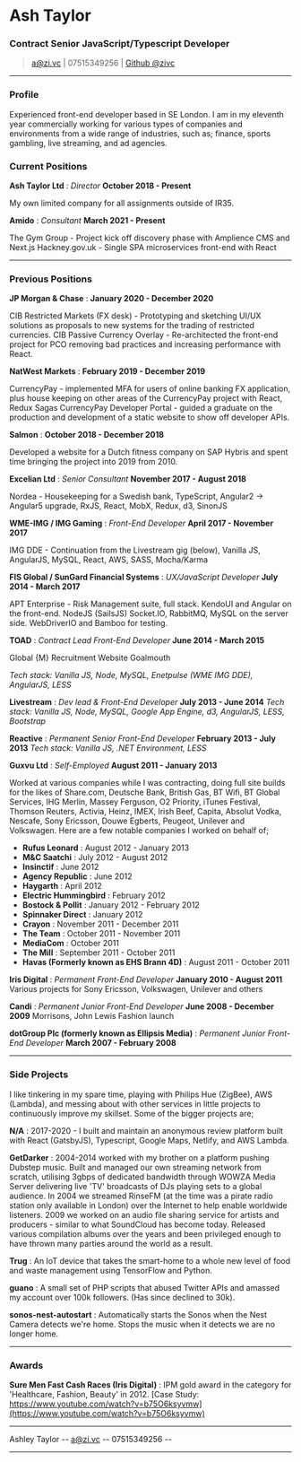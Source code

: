 # Ash Taylor
### Contract Senior JavaScript/Typescript Developer

> [a@zi.vc](mailto:a@zi.vc) | 07515349256 | [Github @zivc](http://github.com/zivc)

------


### Profile

Experienced front-end developer based in SE London. I am in my eleventh year commercially working for various types of companies and environments from a wide range of industries, such as; finance, sports gambling, live streaming, and ad agencies.


### Current Positions

__Ash Taylor Ltd__ : *Director* __October 2018 - Present__

My own limited company for all assignments outside of IR35.



__Amido__ : *Consultant* __March 2021 - Present__

The Gym Group - Project kick off discovery phase with Amplience CMS and Next.js
Hackney.gov.uk - Single SPA microservices front-end with React


-----

### Previous Positions


__JP Morgan & Chase__ : __January 2020 - December 2020__

CIB Restricted Markets (FX desk) - Prototyping and sketching UI/UX solutions as proposals to new systems for the trading of restricted currencies.
CIB Passive Currency Overlay - Re-architected the front-end project for PCO removing bad practices and increasing performance with React.


__NatWest Markets__ : __February 2019 - December 2019__

CurrencyPay - implemented MFA for users of online banking FX application, plus house keeping on other areas of the CurrencyPay project with React, Redux Sagas
CurrencyPay Developer Portal - guided a graduate on the production and development of a static website to show off developer APIs.


__Salmon__ : __October 2018 - December 2018__

Developed a website for a Dutch fitness company on SAP Hybris and spent time bringing the project into 2019 from 2010.


__Excelian Ltd__ : *Senior Consultant* __November 2017 - August 2018__

Nordea - Housekeeping for a Swedish bank, TypeScript, Angular2 -> Angular5 upgrade, RxJS, React, MobX, Redux, d3, SinonJS


__WME-IMG / IMG Gaming__ : *Front-End Developer* __April 2017 - November 2017__

IMG DDE - Continuation from the Livestream gig (below), Vanilla JS, AngularJS, MySQL, React, AWS, SASS, Mocha/Karma


__FIS Global / SunGard Financial Systems__ : *UX/JavaScript Developer* __July 2014 - March 2017__

APT Enterprise - Risk Management suite, full stack. KendoUI and Angular on the front-end. NodeJS (SailsJS) Socket.IO, RabbitMQ, MySQL on the server side. WebDriverIO and Bamboo for testing.

__TOAD__ : *Contract Lead Front-End Developer* __June 2014 - March 2015__

Global {M} Recruitment Website
Goalmouth

*Tech stack: Vanilla JS, Node, MySQL, Enetpulse (WME IMG DDE), AngularJS, LESS*


__Livestream__ : *Dev lead & Front-End Developer* __July 2013 - June 2014__
*Tech stack: Vanilla JS, Node, MySQL, Google App Engine, d3, AngularJS, LESS, Bootstrap*


__Reactive__ : *Permanent Senior Front-End Developer* __February 2013 - July 2013__
*Tech stack: Vanilla JS, .NET Environment, LESS*


__Guxvu Ltd__ : *Self-Employed* __August 2011 - January 2013__

Worked at various companies while I was contracting, doing full site builds for the likes of Share.com, Deutsche Bank, British Gas, BT Wifi, BT Global Services, IHG Merlin, Massey Ferguson, O2 Priority, iTunes Festival, Thomson Reuters, Activia, Heinz, IMEX, Irish Beef, Capita, Absolut Vodka, Nescafe, Sony Ericsson, Douwe Egberts, Peugeot, Unilever and Volkswagen. Here are a few notable companies I worked on behalf of;

* __Rufus Leonard__ : August 2012 - January 2013
* __M&C Saatchi__ : July 2012 - August 2012
* __Insinctif__ : June 2012
* __Agency Republic__ : June 2012
* __Haygarth__ : April 2012
* __Electric Hummingbird__ : February 2012
* __Bostock & Pollit__ : January 2012 - February 2012
* __Spinnaker Direct__ : January 2012
* __Crayon__ : November 2011 - December 2011
* __The Team__ : October 2011 - November 2011
* __MediaCom__ : October 2011
* __The Mill__ : September 2011 - October 2011
* __Havas (Formerly known as EHS Brann 4D)__ : August 2011 - October 2011


__Iris Digital__ : *Permanent Front-End Developer* __January 2010 - August 2011__
Various projects for Sony Ericsson, Volkswagen, Unilever and others


__Candi__ : *Permanent Junior Front-End Developer* __June 2008 - December 2009__
Morrisons, John Lewis Fashion launch


__dotGroup Plc (formerly known as Ellipsis Media)__ : *Permanent Junior Front-End Developer* __March 2007 - February 2008__


------

### Side Projects

I like tinkering in my spare time, playing with Philips Hue (ZigBee), AWS (Lambda), and messing about with other services in little projects to continuously improve my skillset. Some of the bigger projects are;

__N/A__ : 2017-2020 - I built and maintain an anonymous review platform built with React (GatsbyJS), Typescript, Google Maps, Netlify, and AWS Lambda.


__GetDarker__ : 2004-2014 worked with my brother on a platform pushing Dubstep music. Built and managed our own streaming network from scratch, utilising 3gbps of dedicated bandwidth through WOWZA Media Server delivering live 'TV' broadcasts of DJs playing sets to a global audience. In 2004 we streamed RinseFM (at the time was a pirate radio station only available in London) over the Internet to help enable worldwide listeners. 2009 we worked on an audio file sharing service for artists and producers - similar to what SoundCloud has become today. Released various compilation albums over the years and been privileged enough to have thrown many parties around the world as a result.


__Trug__ : An IoT device that takes the smart-home to a whole new level of food and waste management using TensorFlow and Python.


__guano__ : A small set of PHP scripts that abused Twitter APIs and amassed my account over 100k followers. (Has since declined to 30k).


__sonos-nest-autostart__ : Automatically starts the Sonos when the Nest Camera detects we're home. Stops the music when it detects we are no longer home.


------


### Awards


__Sure Men Fast Cash Races (Iris Digital)__ :
IPM gold award in the category for 'Healthcare, Fashion, Beauty' in 2012.
[Case Study: https://www.youtube.com/watch?v=b75O6ksyvmw](https://www.youtube.com/watch?v=b75O6ksyvmw)


------


Ashley Taylor -- [a@zi.vc](mailto:a@zi.vc) -- 07515349256 --


------
